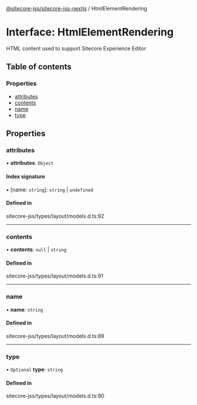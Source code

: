 [@sitecore-jss/sitecore-jss-nextjs](../README.md) / HtmlElementRendering

# Interface: HtmlElementRendering

HTML content used to support Sitecore Experience Editor

## Table of contents

### Properties

- [attributes](HtmlElementRendering.md#attributes)
- [contents](HtmlElementRendering.md#contents)
- [name](HtmlElementRendering.md#name)
- [type](HtmlElementRendering.md#type)

## Properties

### attributes

• **attributes**: `Object`

#### Index signature

▪ [name: `string`]: `string` \| `undefined`

#### Defined in

sitecore-jss/types/layout/models.d.ts:92

___

### contents

• **contents**: ``null`` \| `string`

#### Defined in

sitecore-jss/types/layout/models.d.ts:91

___

### name

• **name**: `string`

#### Defined in

sitecore-jss/types/layout/models.d.ts:89

___

### type

• `Optional` **type**: `string`

#### Defined in

sitecore-jss/types/layout/models.d.ts:90
